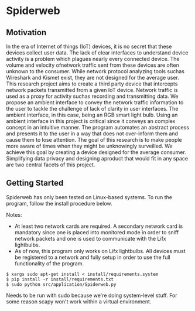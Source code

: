# Spiderweb

## Motivation

In the era of Internet of things (IoT) devices, it is no secret that these devices collect user data.  The lack of clear interfaces to understand device activity is a problem which plagues nearly every connected device.  The volume and velocity ofnetwork traffic sent from these devices are often unknown to the consumer. While network protocol analyzing tools suchas Wireshark and Kismet exist, they are not designed for the average user. This research project aims to create a third party device that intercepts network packets transmitted from a given IoT device. Network traffic is used as a proxy for activity suchas recording and transmitting data.  We propose an ambient interface to convey the network traffic information to the user to tackle the challenge of lack of clarity in user interfaces. The ambient interface, in this case, being an RGB smart light bulb. Using an ambient interface in this project is critical since it conveys an complex concept in an intuitive manner. The program automates an abstract process and presents it to the user in a way that does not over-inform them and cause them to lose attention.  The goal of this research is to make people more aware of times when they might be unknowingly surveilled. We achieve this goal by creating a device designed for the average consumer. Simplifying data privacy and designing aproduct that would fit in any space are two central facets of this project.


## Getting Started

Spiderweb has only been tested on Linux-based systems. To run the program, follow the install procedure below.

Notes:
* At least two network cards are required. A secondary network card is mandatory since one is placed into monitored mode in order to sniff network packets and one is used to communicate with the Lifx lightbulbs.
* As of now, this program only works on Lifx lightbulbs. All devices must be registered to a network and fully setup in order to use the full functionality of the program.

```
$ xargs sudo apt-get install < install/requirements.system
$ pip install -r install/requirements.txt
$ sudo python src/application/Spiderweb.py
```
Needs to be run with sudo because we're doing system-level stuff. For some reason scapy won't work within a virtual environment.

